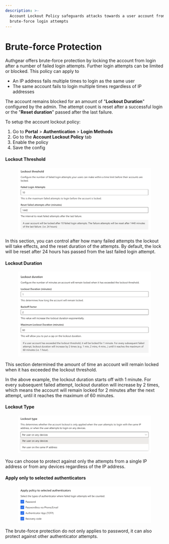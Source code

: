 ```yaml
---
description: >-
  Account Lockout Policy safeguards attacks towards a user account from
  brute-force login attempts
---
```


# Brute-force Protection

Authgear offers brute-force protection by locking the account from login after a number of failed login attempts. Further login attempts can be limited or blocked. This policy can apply to

* An IP address fails multiple times to login as the same user
* The same account fails to login multiple times regardless of IP addresses

The account remains blocked for an amount of "**Lockout Duration**" configured by the admin. The attempt count is reset after a successful login or the "**Reset duration**" passed after the last failure.

To setup the account lockout policy:

1. Go to **Portal** > **Authentication** > **Login Methods**
2. Go to the **Account Lockout Policy** tab
3. Enable the policy
4. Save the config

#### Lockout Threshold

<figure><img src="../.gitbook/assets/image (1) (1).png" alt="" width="563"><figcaption></figcaption></figure>

In this section, you can control after how many failed attempts the lockout will take effects, and the reset duration of the attempts. By default, the lock will be reset after 24 hours has passed from the last failed login attempt.

#### Lockout Duration

<figure><img src="../.gitbook/assets/image (4) (1).png" alt="" width="563"><figcaption></figcaption></figure>

This section determined the amount of time an account will remain locked when it has exceeded the lockout threshold.

In the above example, the lockout duration starts off with 1 minute. For every subsequent failed attempt, lockout duration will increase by 2 times, which means the account will remain locked for 2 minutes after the next attempt, until it reaches the maximum of 60 minutes.

#### Lockout Type

<figure><img src="../.gitbook/assets/image (8) (1).png" alt="" width="563"><figcaption></figcaption></figure>

You can choose to protect against only the attempts from a single IP address or from any devices regardless of the IP address.

#### Apply only to selected authenticators

<figure><img src="../.gitbook/assets/image (7) (1).png" alt="" width="563"><figcaption></figcaption></figure>

The brute-force protection do not only applies to password, it can also protect against other authenticator attempts.
